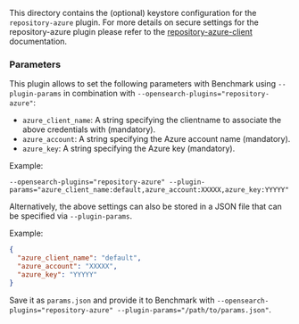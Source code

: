 This directory contains the (optional) keystore configuration for the `repository-azure` plugin.
For more details on secure settings for the repository-azure plugin please refer to the [repository-azure-client](https://www.elastic.co/guide/en/elasticsearch/plugins/current/repository-azure-client-settings.html) documentation.

### Parameters

This plugin allows to set the following parameters with Benchmark using `--plugin-params` in combination with `--opensearch-plugins="repository-azure"`:

* `azure_client_name`: A string specifying the clientname to associate the above credentials with (mandatory).
* `azure_account`: A string specifying the Azure account name (mandatory).
* `azure_key`: A string specifying the Azure key (mandatory).

Example:

`--opensearch-plugins="repository-azure" --plugin-params="azure_client_name:default,azure_account:XXXXX,azure_key:YYYYY"`

Alternatively, the above settings can also be stored in a JSON file that can be specified via `--plugin-params`.

Example:

```json
{
  "azure_client_name": "default",
  "azure_account": "XXXXX",
  "azure_key": "YYYYY"
}
```

Save it as `params.json` and provide it to Benchmark with `--opensearch-plugins="repository-azure" --plugin-params="/path/to/params.json"`.
